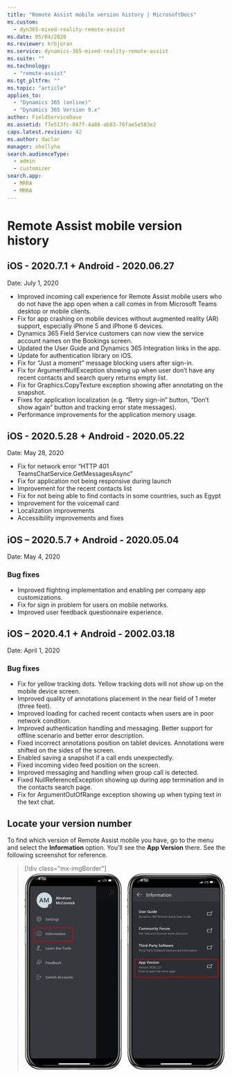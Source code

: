 ```yaml
---
title: "Remote Assist mobile version history | MicrosoftDocs"
ms.custom: 
  - dyn365-mixed-reality-remote-assist
ms.date: 05/04/2020
ms.reviewer: krbjoran
ms.service: dynamics-365-mixed-reality-remote-assist
ms.suite: ""
ms.technology: 
  - "remote-assist"
ms.tgt_pltfrm: ""
ms.topic: "article"
applies_to: 
  - "Dynamics 365 (online)"
  - "Dynamics 365 Version 9.x"
author: FieldServiceDave
ms.assetid: f7e513fc-047f-4a88-ab83-76fae5e583e2
caps.latest.revision: 42
ms.author: daclar
manager: shellyha
search.audienceType: 
  - admin
  - customizer
search.app: 
  - MRRA
  - MRRA
---
```


# Remote Assist mobile version history

## iOS - 2020.7.1 + Android - 2020.06.27

Date: July 1, 2020

-	Improved incoming call experience for Remote Assist mobile users who do not have the app open when a call comes in from Microsoft Teams desktop or mobile clients.
-	Fix for app crashing on mobile devices without augmented reality (AR) support, especially iPhone 5 and iPhone 6 devices.
-	Dynamics 365 Field Service customers can now view the service account names on the Bookings screen. 
-	Updated the User Guide and Dynamics 365 Integration links in the app.
-	Update for authentication library on iOS.
-	Fix for “Just a moment” message blocking users after sign-in.
-	Fix for ArgumentNullException showing up when user don’t have any recent contacts and search query returns empty list.
-	Fix for Graphics.CopyTexture exception showing after annotating on the snapshot.
-	Fixes for application localization (e.g. “Retry sign-in” button, “Don’t show again” button and tracking error state messages).
-	Performance improvements for the application memory usage.

## iOS - 2020.5.28 + Android - 2020.05.22

Date: May 28, 2020

-	Fix for network error “HTTP 401 TeamsChatService.GetMessagesAsync”
-	Fix for application not being responsive during launch
-	Improvement for the recent contacts list 
-	Fix for not being able to find contacts in some countries, such as Egypt
-	Improvement for the voicemail card
-	Localization improvements
-	Accessibility improvements and fixes

## iOS – 2020.5.7 + Android - 2020.05.04 

Date: May 4, 2020

### Bug fixes
- Improved flighting implementation and enabling per company app customizations.
- Fix for sign in problem for users on mobile networks.
- Improved user feedback questionnaire experience.

## iOS – 2020.4.1 + Android - 2002.03.18

Date: April 1, 2020

### Bug fixes

- Fix for yellow tracking dots. Yellow tracking dots will not show up on the mobile device screen.
- Improved quality of annotations placement in the near field of 1 meter (three feet).
- Improved loading for cached recent contacts when users are in poor network condition. 
- Improved authentication handling and messaging. Better support for offline scenario and better error description.
- Fixed incorrect annotations position on tablet devices. Annotations were shifted on the sides of the screen.
- Enabled saving a snapshot if a call ends unexpectedly.
- Fixed incoming video feed position on the screen.
- Improved messaging and handling when group call is detected.
- Fixed NullReferenceException showing up during app termination and in the contacts search page.
- Fix for ArgumentOutOfRange exception showing up when typing text in the text chat.

## Locate your version number

To find which version of Remote Assist mobile you have, go to the menu and select the **Information** option. You'll see the **App Version** there. See the following screenshot for reference. 

> [!div class="mx-imgBorder"]
> ![Screenshot of Remote Assist on a mobile device, showing the information option and the app version listed.](./media/ram-version-history-locate.png)
